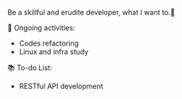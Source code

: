 Be a skillful and erudite developer, what I want to.👶

📌 Ongoing activities:

* Codes refactoring
* Linux and infra study

📚 To-do List:

* RESTful API development
